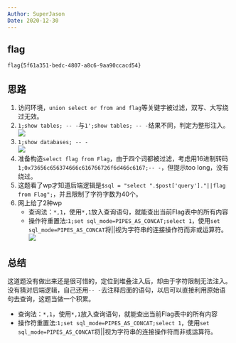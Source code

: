 ```yaml
---
Author: SuperJason
Date: 2020-12-30
---
```


## flag
`flag{5f61a351-bedc-4807-a8c6-9aa90ccacd54}`

## 思路
1. 访问环境，`union select or from and flag`等关键字被过滤，双写、大写绕过无效。  
2. `1;show tables; -- -`与`1';show tables; -- -`结果不同，判定为整形注入。  
   ![](./../images/easysql-1.png)
3. `1;show databases; -- -`   
   ![](./../images/easysql-2.png)
4. 准备构造`select flag from Flag`，由于四个词都被过滤，考虑用16进制转码`1;0x73656c656374666c616766726f6d466c6167;-- -`，但提示too long，没有绕过。
5. 这题看了wp才知道后端逻辑是`$sql = "select ".$post['query']."||flag from Flag";`，并且限制了字符字数为40个。
6. 网上给了2种wp
   - 查询法：`*,1`，使用`*,1`放入查询语句，就能查出当前Flag表中的所有内容
   - 操作符重置法:`1;set sql_mode=PIPES_AS_CONCAT;select 1`，使用`set sql_mode=PIPES_AS_CONCAT`将||视为字符串的连接操作符而非或运算符。   
    ![](./../images/easysql-3.png)
## 总结
这道题没有做出来还是很可惜的，定位到堆叠注入后，却由于字符限制无法注入。没有猜对后端逻辑，自己还用`-- -`去注释后面的语句，以后可以直接利用原始语句去查询，这题当做一个积累。
   - 查询法：`*,1`，使用`*,1`放入查询语句，就能查出当前Flag表中的所有内容
   - 操作符重置法:`1;set sql_mode=PIPES_AS_CONCAT;select 1`，使用`set sql_mode=PIPES_AS_CONCAT`将||视为字符串的连接操作符而非或运算符。
